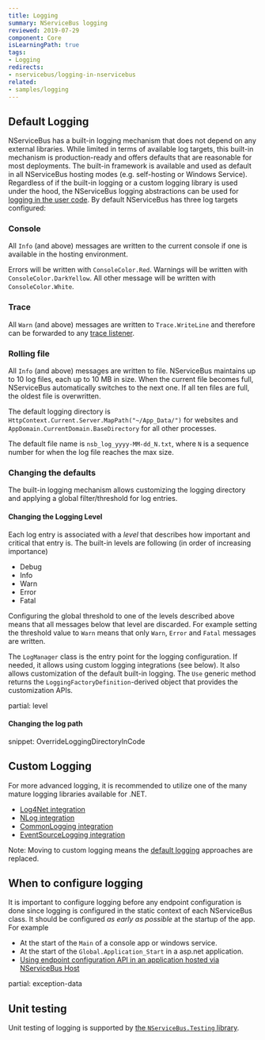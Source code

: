 ```yaml
---
title: Logging
summary: NServiceBus logging
reviewed: 2019-07-29
component: Core
isLearningPath: true
tags:
- Logging
redirects:
- nservicebus/logging-in-nservicebus
related:
- samples/logging
---
```



## Default Logging

NServiceBus has a built-in logging mechanism that does not depend on any external libraries. While limited in terms of available log targets, this built-in mechanism is production-ready and offers defaults that are reasonable for most deployments. The built-in framework is available and used as default in all NServiceBus hosting modes (e.g. self-hosting or Windows Service). Regardless of if the built-in logging or a custom logging library is used under the hood, the NServiceBus logging abstractions can be used for [logging in the user code](/nservicebus/logging/usage.md). By default NServiceBus has three log targets configured:


### Console

All `Info` (and above) messages are written to the current console if one is available in the hosting environment.

Errors will be written with `ConsoleColor.Red`. Warnings will be written with `ConsoleColor.DarkYellow`. All other message will be written with `ConsoleColor.White`.


### Trace

All `Warn` (and above) messages are written to `Trace.WriteLine` and therefore can be forwarded to any [trace listener](https://docs.microsoft.com/en-us/dotnet/framework/debug-trace-profile/trace-listeners).


### Rolling file

All `Info` (and above) messages are written to file. NServiceBus maintains up to 10 log files, each up to 10 MB in size. When the current file becomes full, NServiceBus automatically switches to the next one. If all ten files are full, the oldest file is overwritten.

The default logging directory is `HttpContext.Current.Server.MapPath("~/App_Data/")` for websites and `AppDomain.CurrentDomain.BaseDirectory` for all other processes.

The default file name is `nsb_log_yyyy-MM-dd_N.txt`, where `N` is a sequence number for when the log file reaches the max size.


### Changing the defaults

The built-in logging mechanism allows customizing the logging directory and applying a global filter/threshold for log entries.


#### Changing the Logging Level

Each log entry is associated with a _level_ that describes how important and critical that entry is. The built-in levels are following (in order of increasing importance)

 * Debug
 * Info
 * Warn
 * Error
 * Fatal

Configuring the global threshold to one of the levels described above means that all messages below that level are discarded. For example setting the threshold value to `Warn` means that only `Warn`, `Error` and `Fatal` messages are written.

The `LogManager` class is the entry point for the logging configuration. If needed, it allows using custom logging integrations (see below). It also allows customization of the default built-in logging. The `Use` generic method returns the `LoggingFactoryDefinition`-derived object that provides the customization APIs.

partial: level


#### Changing the log path

snippet: OverrideLoggingDirectoryInCode


## Custom Logging

For more advanced logging, it is recommended to utilize one of the many mature logging libraries available for .NET.

 * [Log4Net integration](log4net.md)
 * [NLog integration](nlog.md)
 * [CommonLogging integration](common-logging.md)
 * [EventSourceLogging integration](eventsourcelogging.md)

Note: Moving to custom logging means the [default logging](#default-logging) approaches are replaced.


## When to configure logging

It is important to configure logging before any endpoint configuration is done since logging is configured in the static context of each NServiceBus class. It should be configured *as early as possible* at the startup of the app. For example

 * At the start of the `Main` of a console app or windows service.
 * At the start of the `Global.Application_Start` in a asp.net application.
 * [Using endpoint configuration API in an application hosted via NServiceBus Host](/nservicebus/hosting/nservicebus-host/logging-configuration.md)


partial: exception-data

## Unit testing

Unit testing of logging is supported by [the `NServiceBus.Testing` library](/nservicebus/testing/#testing-logging-behavior).
